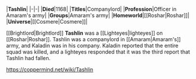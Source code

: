|**Tashlin**|
|-|-|
|**Died**|1168|
|**Titles**|Companylord|
|**Profession**|Officer in Amaram's army|
|**Groups**|Amaram's army|
|**Homeworld**|[[Roshar\|Roshar]]|
|**Universe**|[[Cosmere\|Cosmere]]|

[[Brightlord\|Brightlord]] **Tashlin** was a [[Lighteyes\|lighteyes]] on [[Roshar\|Roshar]].
Tashlin was a companylord in [[Amaram\|Amaram's]] army, and Kaladin was in his company. Kaladin reported that the entire squad was killed, and a lighteyes responded that it was the third report that Tashlin had fallen.



https://coppermind.net/wiki/Tashlin